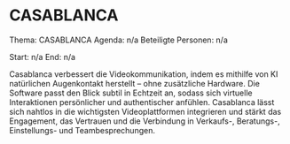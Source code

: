 # CASABLANCA
Thema: CASABLANCA
Agenda: n/a
Beteiligte Personen: n/a

Start: n/a
End: n/a

Casablanca verbessert die Videokommunikation, indem es mithilfe von KI natürlichen Augenkontakt herstellt – ohne zusätzliche Hardware. Die Software passt den Blick subtil in Echtzeit an, sodass sich virtuelle Interaktionen persönlicher und authentischer anfühlen. Casablanca lässt sich nahtlos in die wichtigsten Videoplattformen integrieren und stärkt das Engagement, das Vertrauen und die Verbindung in Verkaufs-, Beratungs-, Einstellungs- und Teambesprechungen.
